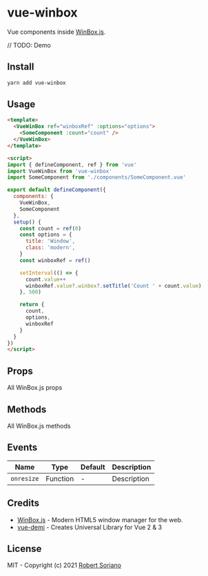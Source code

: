# vue-winbox

Vue components inside [WinBox.js](https://github.com/nextapps-de/winbox).

// TODO: Demo

## Install

```bash
yarn add vue-winbox
```

## Usage

```html
<template>
  <VueWinBox ref="winboxRef" :options="options">
    <SomeComponent :count="count" />
  </VueWinBox>
</template>

<script>
import { defineComponent, ref } from 'vue'
import VueWinBox from 'vue-winbox'
import SomeComponent from './components/SomeComponent.vue'

export default defineComponent({
  components: {
    VueWinBox,
    SomeComponent
  },
  setup() {
    const count = ref(0)
    const options = {
      title: 'Window',
      class: 'modern',
    }
    const winboxRef = ref()

    setInterval(() => {
      count.value++
      winboxRef.value?.winbox?.setTitle('Count ' + count.value)
    }, 500)

    return {
      count,
      options,
      winboxRef
    }
  }
})
</script>
```

## Props

All WinBox.js props

## Methods

All WinBox.js methods

## Events

Name | Type | Default | Description |
------ | ------ | ------ | ------ |
`onresize` | Function | - | Description |

## Credits

- [WinBox.js](https://github.com/nextapps-de/winbox) - Modern HTML5 window manager for the web.
- [vue-demi](https://github.com/vueuse/vue-demi/) - Creates Universal Library for Vue 2 & 3

## License
MIT - Copyright (c) 2021 [Robert Soriano](https://github.com/wobsoriano)
